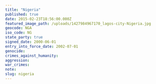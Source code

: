 ```yaml
---
title: "Nigeria"
published: true
date: 2015-02-23T18:56:00.000Z
featured_image_path: /uploads/1427984967170_lagos-city-Nigeria.jpg
geocode: NGA
iso_code: NG
state_party: true
signed_date: 2000-06-01
entry_into_force_date: 2002-07-01
genocide:
crimes_against_humanity:
aggression:
war_crimes:
note:
slug: nigeria
---
```

